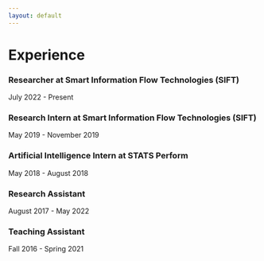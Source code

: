 ```yaml
---
layout: default
---
```


# Experience

### Researcher at Smart Information Flow Technologies (SIFT)
July 2022 - Present

### Research Intern at Smart Information Flow Technologies (SIFT)
May 2019 - November 2019

### Artificial Intelligence Intern at STATS Perform
May 2018 - August 2018

### Research Assistant
August 2017 - May 2022

### Teaching Assistant
Fall 2016 - Spring 2021